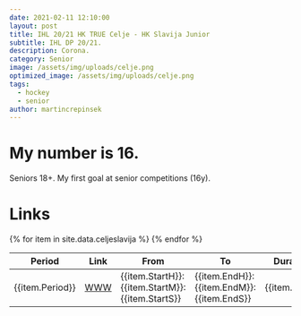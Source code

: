```yaml
---
date: 2021-02-11 12:10:00
layout: post
title: IHL 20/21 HK TRUE Celje - HK Slavija Junior 
subtitle: IHL DP 20/21.
description: Corona.
category: Senior
image: /assets/img/uploads/celje.png
optimized_image: /assets/img/uploads/celje.png
tags:
  - hockey
  - senior
author: martincrepinsek
---
```


# My number is 16.

Seniors 18+. My first goal at senior competitions (16y).

<!--
# Embeded videos


{% for item in site.data.celjeslavija %}
### From: {{item.StartH}}:{{item.StartM}}:{{item.StartS}} To:{{item.EndH}}:{{item.EndM}}:{{item.EndS}} Comment: {{item.Comment}}


<iframe width="560" height="410" src="https://www.youtube-nocookie.com/embed/{{item.id}}?start={{item.Start}}&amp;end={{item.End}}" frameborder="0" allow="accelerometer; autoplay; clipboard-write; encrypted-media; gyroscope; picture-in-picture" allowfullscreen></iframe>

{% endfor %}
-->
# Links 

<table>
  <thead>
    <tr>
      <th>Period</th>
      <th>Link</th>
      <th>From</th>
      <th>To</th>
      <th>Duration</th>
      <th>Comment</th>
    </tr>
  </thead>
  <tbody>
  {% for item in site.data.celjeslavija %}
    <tr>
      <td>{{item.Period}}</td>
      <td><a href="https://youtu.be/{{item.id}}?start={{item.Start}}&amp;end={{item.End}}">WWW</a></td>
      <td>{{item.StartH}}:{{item.StartM}}:{{item.StartS}}</td>
      <td>{{item.EndH}}:{{item.EndM}}:{{item.EndS}}</td>
      <td>{{item.Total}}</td>
      <td>{{item.Comment}}</td>
    </tr>
    {% endfor %}
  </tbody>
</table>
